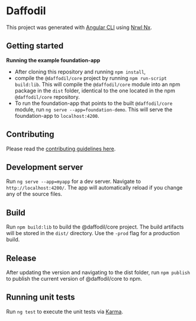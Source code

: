 # Daffodil

This project was generated with [Angular CLI](https://github.com/angular/angular-cli) using [Nrwl Nx](https://nrwl.io/nx).

## Getting started

**Running the example foundation-app**

- After cloning this repository and running `npm install`, 
- compile the `@daffodil/core` project by running `npm run-script build:lib`. This will compile the `@daffodil/core` module into an npm package in the `dist` folder, identical to the one located in the npm `@daffodil/core` repository. 
- To run the foundation-app that points to the built `@daffodil/core` module, run `ng serve --app=foundation-demo`. This will serve the foundation-app to `localhost:4200`.

## Contributing
Please read the [contributing guidelines here](https://github.com/graycore/daffodil/blob/master/CONTRIBUTING.md).

## Development server

Run `ng serve --app=myapp` for a dev server. Navigate to `http://localhost:4200/`. The app will automatically reload if you change any of the source files.

## Build

Run `npm build:lib` to build the @daffodil/core project. The build artifacts will be stored in the `dist/` directory. Use the `-prod` flag for a production build.

## Release

After updating the version and navigating to the dist folder, run `npm publish` to publish the current version of @daffodil/core to npm.

## Running unit tests

Run `ng test` to execute the unit tests via [Karma](https://karma-runner.github.io).
